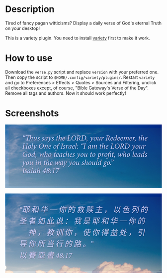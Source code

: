 # Description

Tired of fancy pagan witticisms? Display a daily verse of God's eternal Truth on your desktop!

This is a variety plugin. You need to install [variety](https://github.com/varietywalls/variety) first to make it work.

# How to use

Download the `verse.py` script and replace `version` with your preferred one. Then copy the script to `$HOME/.config/variety/plugins/`. Restart `variety` and go to Preferences > Effects > Quotes > Sources and Filtering, unclick all checkboxes except, of course, "Bible Gateway's Verse of the Day". Remove all tags and authors. Now it should work perfectly!

# Screenshots

![ESV](screenshots/ESV.png)

![CUV](screenshots/CUV.png)

